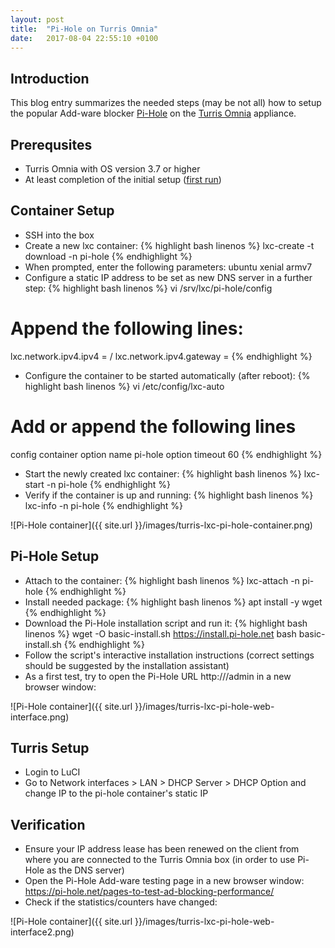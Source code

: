 ```yaml
---
layout: post
title:  "Pi-Hole on Turris Omnia"
date:   2017-08-04 22:55:10 +0100
---
```


## Introduction

This blog entry summarizes the needed steps (may be not all) how to setup the popular Add-ware blocker [Pi-Hole](https://pi-hole.net/) on the [Turris Omnia](https://omnia.turris.cz/en/) appliance.

## Prerequsites

* Turris Omnia with OS version 3.7 or higher
* At least completion of the initial setup ([first run](https://www.turris.cz/doc/en/howto/foris))

## Container Setup

* SSH into the box
* Create a new lxc container:
{% highlight bash linenos %}
lxc-create -t download -n pi-hole
{% endhighlight %}
* When prompted, enter the following parameters: ubuntu xenial armv7
* Configure a static IP address to be set as new DNS server in a further step:
{% highlight bash linenos %}
vi /srv/lxc/pi-hole/config

# Append the following lines:
lxc.network.ipv4.ipv4 = <static ip address>/<mask bits>
lxc.network.ipv4.gateway = <router address>
{% endhighlight %}
* Configure the container to be started automatically (after reboot):
{% highlight bash linenos %}
vi /etc/config/lxc-auto

# Add or append the following lines
config container
        option name pi-hole
        option timeout 60
{% endhighlight %}
* Start the newly created lxc container:
{% highlight bash linenos %}
lxc-start -n pi-hole
{% endhighlight %}
* Verify if the container is up and running:
{% highlight bash linenos %}
lxc-info -n pi-hole
{% endhighlight %}

![Pi-Hole container]({{ site.url }}/images/turris-lxc-pi-hole-container.png)

## Pi-Hole Setup

* Attach to the container:
{% highlight bash linenos %}
lxc-attach -n pi-hole
{% endhighlight %}
* Install needed package:
{% highlight bash linenos %}
apt install -y wget
{% endhighlight %}
* Download the Pi-Hole installation script and run it:
{% highlight bash linenos %}
wget -O basic-install.sh https://install.pi-hole.net
bash basic-install.sh
{% endhighlight %}
* Follow the script's interactive installation instructions (correct settings should be suggested by the installation assistant)
* As a first test, try to open the Pi-Hole URL http://<pi-hole IP or host name>/admin in a new browser window:

![Pi-Hole container]({{ site.url }}/images/turris-lxc-pi-hole-web-interface.png)

## Turris Setup

* Login to LuCI
* Go to Network interfaces > LAN > DHCP Server > DHCP Option and change IP to the pi-hole container's static IP

## Verification

* Ensure your IP address lease has been renewed on the client from where you are connected to the Turris Omnia box (in order to use Pi-Hole as the DNS server)
* Open the Pi-Hole Add-ware testing page in a new browser window: https://pi-hole.net/pages-to-test-ad-blocking-performance/
* Check if the statistics/counters have changed:

![Pi-Hole container]({{ site.url }}/images/turris-lxc-pi-hole-web-interface2.png)
